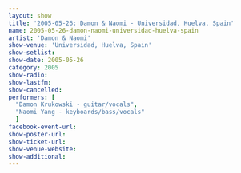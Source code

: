 ```yaml
---
layout: show
title: '2005-05-26: Damon & Naomi - Universidad, Huelva, Spain'
name: 2005-05-26-damon-naomi-universidad-huelva-spain
artist: 'Damon & Naomi'
show-venue: 'Universidad, Huelva, Spain'
show-setlist: 
show-date: 2005-05-26
category: 2005
show-radio: 
show-lastfm: 
show-cancelled: 
performers: [
  "Damon Krukowski - guitar/vocals",
  "Naomi Yang - keyboards/bass/vocals"
  ]
facebook-event-url: 
show-poster-url: 
show-ticket-url: 
show-venue-website: 
show-additional: 
---
```


